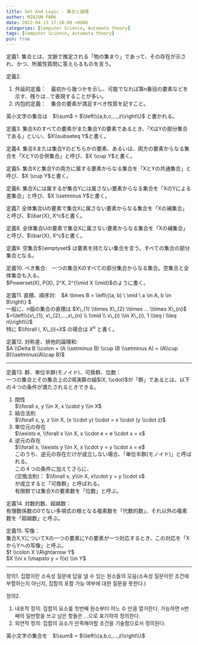 ```yaml
---
title: Set And Logic - 集合と論理
author: MINJUN PARK
date: 2022-04-13 17:28:00 +0900
categories: [Computer Science, Automata theory]
tags: [Computer Science, Automata theory]
pin: true
---
```


定義1. 集合とは、文脈で推定される「物の集まり」であって、その存在が示され、かつ、所属性質問に答えらるものを言う。

定義2.

1.  外延的定義：　最初から幾つかを示し、可能でなれば第n番目の要素などを示す、残りは...で表現することが多い。
2.  内包的定義：　集合の要素が満足すべき性質を記すこと。

英小文字の集合は　$\\sum$ = $\\left\\{a,b,c,...,z\\right\\}$ と書かれる。

定義3. 集合Xのすべての要素がまた集合Yの要素であるとき、「XはYの部分集合である」といい、$X\\subseteq Y$と書く。

定義4. 集合Xまたは集合Yのどちらかの要素、あるいは、両方の要素からなる集合を「XとYの合併集合」と呼び、$X \\cup Y$と書く。

定義5. 集合Xと集合Yの両方に属する要素からなる集合を「XとYの共通集合」と呼び、$X \\cup Y$と書く。

定義6. 集合Xには属するが集合Yには属さない要素からなる集合を「XのYによる差集合」と呼び、$X \\setminus Y$と書く。

定義7. 全体集合Uの要素で集合Xに属さない要素からなる集合を「Xの補集合」と呼び、$\\bar{X}, X^c$と書く。

定義8. 全体集合Uの要素で集合Xに属さない要素からなる集合を「Xの補集合」と呼び、$\\bar{X}, X^c$と書く。

定義9. 空集合$\\emptyset$ は要素を持たない集合を言う。すべての集合の部分集合となる。

定義10. べき集合:　一つの集合Xのすべての部分集合からなる集合。空集合と全体集合も入る。  
$Powerset(X), P(X), 2^X, 2^{\\mid X \\mid}$のように書く。

定義11. 直積、順序対:　$A \\times B = \\left\\{(a, b) \\ \\mid \\ a \\in A, b \\in B\\right\\} $  
一般に、n個の集合の直積は $X\_{1} \\times X\_{2} \\times ... \\times X\_{n}$ $=\\left\\{x\_{1}, x\_{2},...,x\_{n} \\ \\mid \\ x\_{i} \\in X\_{i}, 1 \\leq i \\leq n\\right\\}$  
特に $\\forall i, X\_{i}=X$ の場合は $X^n$ と書く。

定義12. 対称差、排他的論理和:　  
$A \\Delta B \\colon = (A \\setminus B) \\cup (B \\setminus A) = (A\\cup B)\\setminus(A\\cap B)$

---

定義13. 群、単位半群(モノイド)、可換群、位数：  
一つの集合とその集合上の2項演算の組$(X, \\cdot)$が「群」であるとは、以下の４つの条件が満たされるときできる。

1.  閉性　  
    $\\forall x, y \\in X, x \\cdot y \\in X$
2.  結合法則  
    $\\forall x, y, z \\in X, (x \\cdot y) \\cdot = x \\cdot (y \\cdot z)$
3.  単位元の存在  
    $\\exists e, \\forall x \\in X, x \\cdot e = e \\cdot x = x$
4.  逆元の存在  
    $\\forall x, \\exists y \\in X, x \\cdot y = y \\cdot x = e$  
    このうち、逆元の存在だけが成立しない場合、「単位半群(モノイド)」と呼ばれる。  
    この４つの条件に加えてさらに、  
    (交換法則)： $\\forall x, y\\in X, x\\cdot y = y \\cdot x$  
    が成立すると「可換群」と呼ばれる。  
    有限群では集合Xの要素数を「位数」と呼ぶ。

定義14. 対数的数、超越数：  
有理数係数の0でない多項式の根となる複素数を「代数的数」、それ以外の複素数を「超越数」と呼ぶ。

定義15. 写像：  
集合X,YについてXの一つの要素にYの要素が一つ対応するとき、この対応を「XからYへの写像」と呼ぶ。  
$f \\colon X \\Rightarrow Y$  
$X \\ni x \\mapsto y = f(x) \\in Y$

---

정의1. 집합이란 소속성 질문에 답을 낼 수 있는 원소들의 모음(소속성 질문이란 조건에 부합하는지 아닌지, 집합의 포함 가능 여부에 대한 질문을 뜻한다.)

정의2.

1.  내포적 정의: 집합의 요소를 첫번째 원소부터 어느 수 만큼 열거한다. 가능하면 n번째의 일반항을 쓰고 남은 항들은 ...으로 표기하여 정의한다.
2.  외연적 정의: 집합의 요소가 만족해야할 조건을 기술함으로서 정의된다.

英小文字の集合を　$\\sum$ = $\\left\\{a,b,c,...,z\\right\\}$